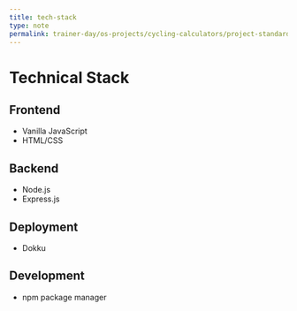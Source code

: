 ```yaml
---
title: tech-stack
type: note
permalink: trainer-day/os-projects/cycling-calculators/project-standards-and-dev-notes/tech-standards
---
```


# Technical Stack

## Frontend
- Vanilla JavaScript
- HTML/CSS

## Backend  
- Node.js
- Express.js

## Deployment
- Dokku

## Development
- npm package manager